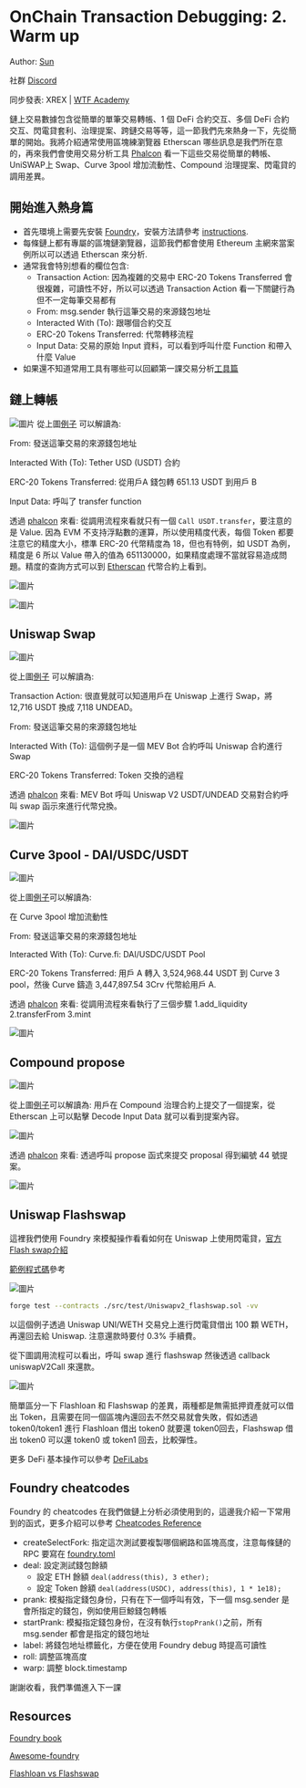 # OnChain Transaction Debugging: 2. Warm up

Author: [Sun](https://twitter.com/1nf0s3cpt)

社群 [Discord](https://discord.gg/3y3d9DMQ)

同步發表: XREX | [WTF Academy](https://github.com/AmazingAng/WTF-Solidity#%E9%93%BE%E4%B8%8A%E5%A8%81%E8%83%81%E5%88%86%E6%9E%90)

鏈上交易數據包含從簡單的單筆交易轉帳、1 個 DeFi 合約交互、多個 DeFi 合約交互、閃電貸套利、治理提案、跨鏈交易等等，這一節我們先來熱身一下，先從簡單的開始。我將介紹通常使用區塊練瀏覽器 Etherscan 哪些訊息是我們所在意的，再來我們會使用交易分析工具 [Phalcon](https://phalcon.blocksec.com/) 看一下這些交易從簡單的轉帳、UniSWAP上 Swap、Curve 3pool 增加流動性、Compound 治理提案、閃電貸的調用差異。

## 開始進入熱身篇
- 首先環境上需要先安裝 [Foundry](https://github.com/foundry-rs/foundry)，安裝方法請參考 [instructions](https://book.getfoundry.sh/getting-started/installation.html).
- 每條鏈上都有專屬的區塊鏈瀏覽器，這節我們都會使用 Ethereum 主網來當案例所以可以透過 Etherscan 來分析.
- 通常我會特別想看的欄位包含:
    -  Transaction Action: 因為複雜的交易中 ERC-20 Tokens Transferred 會很複雜，可讀性不好，所以可以透過 Transaction Action 看一下關鍵行為但不一定每筆交易都有
    -  From: msg.sender 執行這筆交易的來源錢包地址
    -  Interacted With (To): 跟哪個合約交互
    -  ERC-20 Tokens Transferred: 代幣轉移流程
    -  Input Data: 交易的原始 Input 資料，可以看到呼叫什麼 Function 和帶入什麼 Value
- 如果還不知道常用工具有哪些可以回顧第一課交易分析[工具篇](https://github.com/SunWeb3Sec/DeFiHackLabs/tree/main/academy/onchain_debug/01_tools)

## 鏈上轉帳
![圖片](https://user-images.githubusercontent.com/52526645/211021954-6c5828be-7293-452b-8ef6-a268db54b932.png)
從上圖[例子](https://etherscan.io/tx/0x96a3fdd23fc5052d99b4be0ac55dc9b0eeff888fba447cce6b4dce1743497ad1) 可以解讀為:

From: 發送這筆交易的來源錢包地址

Interacted With (To): Tether USD (USDT) 合約

ERC-20 Tokens Transferred: 從用戶A 錢包轉 651.13 USDT 到用戶 B

Input Data: 呼叫了 transfer function

透過 [phalcon](https://phalcon.blocksec.com/tx/eth/0x836ef3d01a52c4b9304c3d683f6ff2b296c7331b6fee86e3b116732ce1d5d124) 來看: 從調用流程來看就只有一個 `Call USDT.transfer`，要注意的是 Value. 因為 EVM 不支持浮點數的運算，所以使用精度代表，每個 Token 都要注意它的精度大小，標準 ERC-20 代幣精度為 18，但也有特例，如 USDT 為例，精度是 6 所以 Value 帶入的值為 651130000，如果精度處理不當就容易造成問題。精度的查詢方式可以到 [Etherscan](https://etherscan.io/token/0xdac17f958d2ee523a2206206994597c13d831ec7) 代幣合約上看到。

![圖片](https://user-images.githubusercontent.com/52526645/211123692-d7224ced-bc0b-47a1-a876-2af086e2fce9.png)

![圖片](https://user-images.githubusercontent.com/52526645/211022964-f819b35c-d442-488c-9645-7733af219d1c.png)

## Uniswap Swap

![圖片](https://user-images.githubusercontent.com/52526645/211029091-c24963c7-d2f8-44f4-ad6a-a9185f98ec85.png)

從上圖[例子](https://etherscan.io/tx/0x1cd5ceda7e2b2d8c66f8c5657f27ef6f35f9e557c8d1532aa88665a37130da84) 可以解讀為:

Transaction Action: 很直覺就可以知道用戶在 Uniswap 上進行 Swap，將 12,716 USDT 換成 7,118 UNDEAD。

From: 發送這筆交易的來源錢包地址

Interacted With (To): 這個例子是一個 MEV Bot 合約呼叫 Uniswap 合約進行 Swap

ERC-20 Tokens Transferred: Token 交換的過程

透過 [phalcon](https://phalcon.blocksec.com/tx/eth/0x1cd5ceda7e2b2d8c66f8c5657f27ef6f35f9e557c8d1532aa88665a37130da84) 來看: MEV Bot 呼叫 Uniswap V2 USDT/UNDEAD 交易對合約呼叫 swap 函示來進行代幣兌換。

![圖片](https://user-images.githubusercontent.com/52526645/211029737-4a606d32-2c96-41e9-aef7-82fe1fb4b21d.png)

## Curve 3pool - DAI/USDC/USDT

![圖片](https://user-images.githubusercontent.com/52526645/211030934-14fccba9-5239-480c-b431-21de393a6308.png)

從上圖[例子](https://etherscan.io/tx/0x667cb82d993657f2779507a0262c9ed9098f5a387e8ec754b99f6e1d61d92d0b)可以解讀為:

在 Curve 3pool 增加流動性

From: 發送這筆交易的來源錢包地址

Interacted With (To): Curve.fi: DAI/USDC/USDT Pool

ERC-20 Tokens Transferred: 用戶 A 轉入 3,524,968.44 USDT 到 Curve 3 pool，然後 Curve 鑄造 3,447,897.54 3Crv 代幣給用戶 A.

透過 [phalcon](https://phalcon.blocksec.com/tx/eth/0x667cb82d993657f2779507a0262c9ed9098f5a387e8ec754b99f6e1d61d92d0b) 來看: 從調用流程來看執行了三個步驟 1.add_liquidity 2.transferFrom 3.mint

![圖片](https://user-images.githubusercontent.com/52526645/211032540-b8ad83af-44cf-48ea-b22c-6c79d4dac1af.png)

## Compound propose

![圖片](https://user-images.githubusercontent.com/52526645/211033609-60713c9d-1760-45d4-957f-a74e08abf9a5.png)

從上圖[例子](https://etherscan.io/tx/0xba69b455c511c500e0be9453cf70319bc61e29eb4235a6e5ca5fe6ddf1934159)可以解讀為: 用戶在 Compound 治理合約上提交了一個提案，從 Etherscan 上可以點擊 Decode Input Data 就可以看到提案內容。

![圖片](https://user-images.githubusercontent.com/52526645/211033906-e3446f69-404e-4347-a0c6-e1b622039c5a.png)

透過 [phalcon](https://phalcon.blocksec.com/tx/eth/0xba69b455c511c500e0be9453cf70319bc61e29eb4235a6e5ca5fe6ddf1934159) 來看: 透過呼叫 propose 函式來提交 proposal 得到編號 44 號提案。

![圖片](https://user-images.githubusercontent.com/52526645/211034346-a600cbf4-eed9-47ca-8b5a-88232808f3a3.png)

## Uniswap Flashswap

這裡我們使用 Foundry 來模擬操作看看如何在 Uniswap 上使用閃電貸，[官方Flash swap介紹](https://docs.uniswap.org/contracts/v2/guides/smart-contract-integration/using-flash-swaps)

[範例程式碼](https://github.com/SunWeb3Sec/DeFiLabs/blob/main/src/test/Uniswapv2_flashswap.sol)參考

![圖片](https://user-images.githubusercontent.com/52526645/211125357-695c3fd0-4a56-4a70-9c98-80bac65586b8.png)

```sh
forge test --contracts ./src/test/Uniswapv2_flashswap.sol -vv
```
以這個例子透過 Uniswap UNI/WETH 交易兌上進行閃電貸借出 100 顆 WETH，再還回去給 Uniswap. 注意還款時要付 0.3% 手續費。

從下圖調用流程可以看出，呼叫 swap 進行 flashswap 然後透過 callback uniswapV2Call 來還款。

![圖片](https://user-images.githubusercontent.com/52526645/211038895-a1bc681a-41cd-4900-a745-3d3ddd0237d4.png)

簡單區分一下 Flashloan 和 Flashswap 的差異，兩種都是無需抵押資產就可以借出 Token，且需要在同一個區塊內還回去不然交易就會失敗，假如透過 token0/token1 進行 Flashloan 借出 token0 就要還 token0回去，Flashswap 借出 token0 可以還 token0 或 token1 回去，比較彈性。

更多 DeFi 基本操作可以參考 [DeFiLabs](https://github.com/SunWeb3Sec/DeFiLabs)


## Foundry cheatcodes

Foundry 的 cheatcodes 在我們做鏈上分析必須使用到的，這邊我介紹一下常用到的函式，更多介紹可以參考 [Cheatcodes Reference](https://book.getfoundry.sh/cheatcodes/)

- createSelectFork: 指定這次測試要複製哪個網路和區塊高度，注意每條鏈的 RPC 要寫在 [foundry.toml](https://github.com/SunWeb3Sec/DeFiHackLabs/blob/main/foundry.toml)
- deal: 設定測試錢包餘額 
    -  設定 ETH 餘額 `deal(address(this), 3 ether);`
    -  設定 Token 餘額 `deal(address(USDC), address(this), 1 * 1e18);`
- prank: 模擬指定錢包身份，只有在下一個呼叫有效，下一個 msg.sender 是會所指定的錢包，例如使用巨鯨錢包轉帳
- startPrank: 模擬指定錢包身份，在沒有執行`stopPrank()`之前，所有 msg.sender 都會是指定的錢包地址
- label: 將錢包地址標籤化，方便在使用 Foundry debug 時提高可讀性
- roll: 調整區塊高度
- warp: 調整 block.timestamp

謝謝收看，我們準備進入下一課

## Resources
[Foundry book](https://book.getfoundry.sh/)

[Awesome-foundry](https://github.com/crisgarner/awesome-foundry)

[Flashloan vs Flashswap](https://blog.infura.io/post/build-a-flash-loan-arbitrage-bot-on-infura-part-i)
